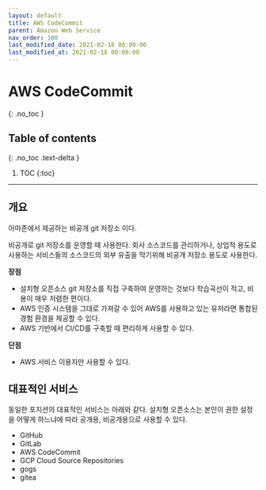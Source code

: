 ```yaml
---
layout: default
title: AWS CodeCommit
parent: Amazon Web Service
nav_order: 100
last_modified_date: 2021-02-18 00:00:00
last_modified_at: 2021-02-18 00:00:00
---
```


# AWS CodeCommit
{: .no_toc }

## Table of contents
{: .no_toc .text-delta }

1. TOC
{:toc}

---

## 개요

아마존에서 제공하는 비공개 git 저장소 이다.

비공개로 git 저장소를 운영할 때 사용한다. 회사 소스코드를 관리하거나, 상업적 용도로 사용하는 서비스들의 소스코드의 외부 유출을 막기위해 비공개 저장소 용도로 사용한다.

**장점**

- 설치형 오픈소스 git 저장소를 직접 구축하여 운영하는 것보다 학습곡선이 적고, 비용이 매우 저렴한 편이다.
- AWS 인증 시스템을 그대로 가져갈 수 있어 AWS를 사용하고 있는 유저라면 통합된 경험 환경을 제공할 수 있다.
- AWS 기반에서 CI/CD를 구축할 때 편리하게 사용할 수 있다.

**단점**

- AWS 서비스 이용자만 사용할 수 있다.

## 대표적인 서비스

동일한 포지션의 대표적인 서비스는 아래와 같다. 설치형 오픈소스는 본인이 권한 설정을 어떻게 하느냐에 따라 공개용, 비공개용으로 사용할 수 있다.

- GitHub
- GitLab
- AWS CodeCommit
- GCP Cloud Source Repositories
- gogs
- gitea